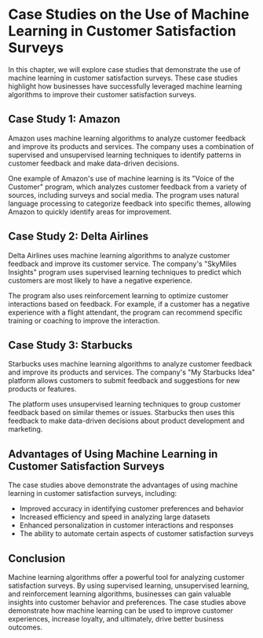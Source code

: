 Case Studies on the Use of Machine Learning in Customer Satisfaction Surveys
========================================================================================================================================

In this chapter, we will explore case studies that demonstrate the use of machine learning in customer satisfaction surveys. These case studies highlight how businesses have successfully leveraged machine learning algorithms to improve their customer satisfaction surveys.

Case Study 1: Amazon
--------------------

Amazon uses machine learning algorithms to analyze customer feedback and improve its products and services. The company uses a combination of supervised and unsupervised learning techniques to identify patterns in customer feedback and make data-driven decisions.

One example of Amazon's use of machine learning is its "Voice of the Customer" program, which analyzes customer feedback from a variety of sources, including surveys and social media. The program uses natural language processing to categorize feedback into specific themes, allowing Amazon to quickly identify areas for improvement.

Case Study 2: Delta Airlines
----------------------------

Delta Airlines uses machine learning algorithms to analyze customer feedback and improve its customer service. The company's "SkyMiles Insights" program uses supervised learning techniques to predict which customers are most likely to have a negative experience.

The program also uses reinforcement learning to optimize customer interactions based on feedback. For example, if a customer has a negative experience with a flight attendant, the program can recommend specific training or coaching to improve the interaction.

Case Study 3: Starbucks
-----------------------

Starbucks uses machine learning algorithms to analyze customer feedback and improve its products and services. The company's "My Starbucks Idea" platform allows customers to submit feedback and suggestions for new products or features.

The platform uses unsupervised learning techniques to group customer feedback based on similar themes or issues. Starbucks then uses this feedback to make data-driven decisions about product development and marketing.

Advantages of Using Machine Learning in Customer Satisfaction Surveys
---------------------------------------------------------------------

The case studies above demonstrate the advantages of using machine learning in customer satisfaction surveys, including:

* Improved accuracy in identifying customer preferences and behavior
* Increased efficiency and speed in analyzing large datasets
* Enhanced personalization in customer interactions and responses
* The ability to automate certain aspects of customer satisfaction surveys

Conclusion
----------

Machine learning algorithms offer a powerful tool for analyzing customer satisfaction surveys. By using supervised learning, unsupervised learning, and reinforcement learning algorithms, businesses can gain valuable insights into customer behavior and preferences. The case studies above demonstrate how machine learning can be used to improve customer experiences, increase loyalty, and ultimately, drive better business outcomes.
